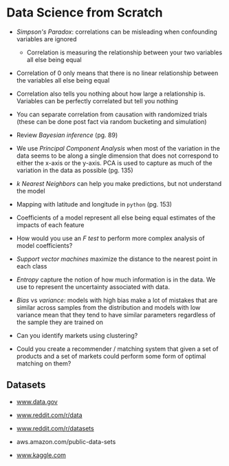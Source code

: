 # Data Science from Scratch

* *Simpson's Paradox*: correlations can be misleading when confounding variables are ignored

  * Correlation is measuring the relationship between your two variables all else being equal

* Correlation of 0 only means that there is no linear relationship between the variables all else being equal

* Correlation also tells you nothing about how large a relationship is. Variables can be perfectly correlated but tell you nothing

* You can separate correlation from causation with randomized trials (these can be done post fact via random bucketing and simulation)

* Review *Bayesian inference* (pg. 89)

* We use *Principal Component Analysis* when most of the variation in the data seems to be along a single dimension that does not correspond to either the x-axis or the y-axis. PCA is used to capture as much of the variation in the data as possible (pg. 135)

* *k Nearest Neighbors* can help you make predictions, but not understand the model

* Mapping with latitude and longitude in `python` (pg. 153)

* Coefficients of a model represent all else being equal estimates of the impacts of each feature

* How would you use an *F test* to perform more complex analysis of model coefficients?

* *Support vector machines* maximize the distance to the nearest point in each class

* *Entropy* capture the notion of how much information is in the data. We use to represent the uncertainty associated with data.

* *Bias* vs *variance*: models with high bias make a lot of mistakes that are similar across samples from the distribution and models with low variance mean that they tend to have similar parameters regardless of the sample they are trained on

* Can you identify markets using clustering?

* Could you create a recommender / matching system that given a set of products and a set of markets could perform some form of optimal matching on them?

## Datasets

* www.data.gov

* www.reddit.com/r/data

* www.reddit.com/r/datasets

* aws.amazon.com/public-data-sets

* www.kaggle.com